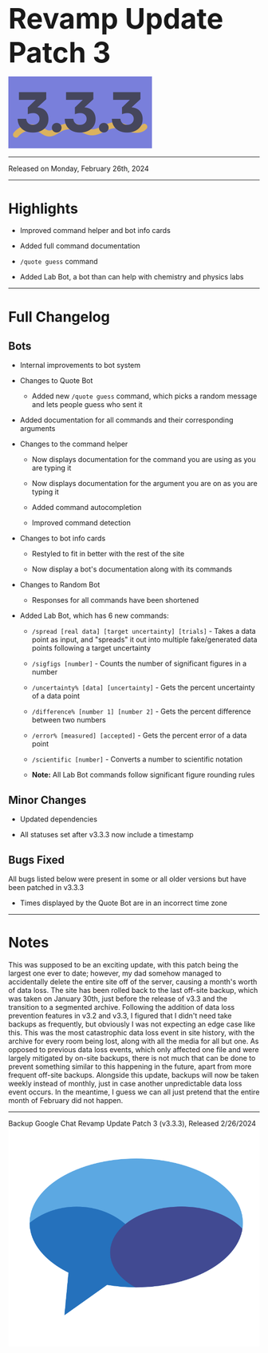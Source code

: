 <h1 style="font-size:4em;margin-bottom:0.25em;">
    Revamp Update Patch 3
</h1>

<img src="/public/v3.3.3.svg" height="10%" alt="v3.3.1">

<hr>

Released on Monday, February 26th, 2024

<hr>

<style>
    h1 {
        font-size: 2em;
    }
</style>

# Highlights

- Improved command helper and bot info cards

- Added full command documentation

- `/quote guess` command

- Added Lab Bot, a bot than can help with chemistry and physics labs

<hr>

# Full Changelog

## Bots

- Internal improvements to bot system

- Changes to Quote Bot

  - Added new `/quote guess` command, which picks a random message and lets people guess who sent it

- Added documentation for all commands and their corresponding arguments

- Changes to the command helper

  - Now displays documentation for the command you are using as you are typing it

  - Now displays documentation for the argument you are on as you are typing it

  - Added command autocompletion

  - Improved command detection

- Changes to bot info cards

  - Restyled to fit in better with the rest of the site

  - Now display a bot's documentation along with its commands

- Changes to Random Bot

  - Responses for all commands have been shortened

- Added Lab Bot, which has 6 new commands:

  - `/spread [real data] [target uncertainty] [trials]` - Takes a data point as input, and "spreads" it out into multiple fake/generated data points following a target uncertainty

  - `/sigfigs [number]` - Counts the number of significant figures in a number

  - `/uncertainty% [data] [uncertainty]` - Gets the percent uncertainty of a data point

  - `/difference% [number 1] [number 2]` - Gets the percent difference between two numbers

  - `/error% [measured] [accepted]` - Gets the percent error of a data point

  - `/scientific [number]` - Converts a number to scientific notation

  - **Note:** All Lab Bot commands follow significant figure rounding rules

## Minor Changes

- Updated dependencies

- All statuses set after v3.3.3 now include a timestamp

## Bugs Fixed

All bugs listed below were present in some or all older versions but have been patched in v3.3.3

- Times displayed by the Quote Bot are in an incorrect time zone

<hr>

# Notes

This was supposed to be an exciting update, with this patch being the largest one ever to date; however, my dad somehow managed to accidentally delete the entire site off of the server, causing a month's worth of data loss. The site has been rolled back to the last off-site backup, which was taken on January 30th, just before the release of v3.3 and the transition to a segmented archive. Following the addition of data loss prevention features in v3.2 and v3.3, I figured that I didn't need take backups as frequently, but obviously I was not expecting an edge case like this. This was the most catastrophic data loss event in site history, with the archive for every room being lost, along with all the media for all but one. As opposed to previous data loss events, which only affected one file and were largely mitigated by on-site backups, there is not much that can be done to prevent something similar to this happening in the future, apart from more frequent off-site backups. Alongside this update, backups will now be taken weekly instead of monthly, just in case another unpredictable data loss event occurs. In the meantime, I guess we can all just pretend that the entire month of February did not happen.

<hr>

Backup Google Chat Revamp Update Patch 3 (v3.3.3), Released 2/26/2024  
<img src="../public/logo.svg" height="10%" alt="Backup Google Chat">
